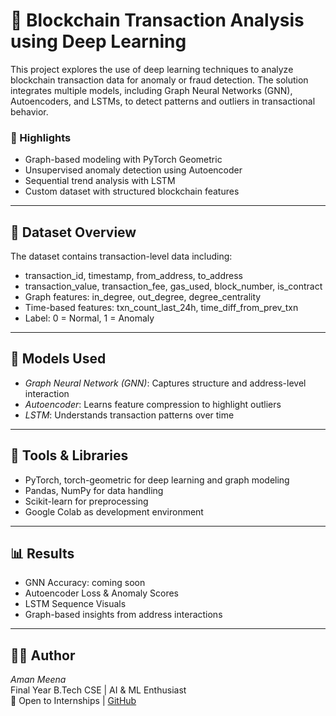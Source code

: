 # 🔗 Blockchain Transaction Analysis using Deep Learning

This project explores the use of deep learning techniques to analyze blockchain transaction data for anomaly or fraud detection. The solution integrates multiple models, including Graph Neural Networks (GNN), Autoencoders, and LSTMs, to detect patterns and outliers in transactional behavior.

### 🚀 Highlights
- Graph-based modeling with PyTorch Geometric
- Unsupervised anomaly detection using Autoencoder
- Sequential trend analysis with LSTM
- Custom dataset with structured blockchain features

---

## 📁 Dataset Overview

The dataset contains transaction-level data including:

- transaction_id, timestamp, from_address, to_address
- transaction_value, transaction_fee, gas_used, block_number, is_contract
- Graph features: in_degree, out_degree, degree_centrality
- Time-based features: txn_count_last_24h, time_diff_from_prev_txn
- Label: 0 = Normal, 1 = Anomaly

---

## 🧠 Models Used

- *Graph Neural Network (GNN)*: Captures structure and address-level interaction
- *Autoencoder*: Learns feature compression to highlight outliers
- *LSTM*: Understands transaction patterns over time

---

## 🔧 Tools & Libraries

- PyTorch, torch-geometric for deep learning and graph modeling
- Pandas, NumPy for data handling
- Scikit-learn for preprocessing
- Google Colab as development environment

---

## 📊 Results

- GNN Accuracy: coming soon  
- Autoencoder Loss & Anomaly Scores  
- LSTM Sequence Visuals  
- Graph-based insights from address interactions

---

## 👨‍💻 Author

*Aman Meena*  
Final Year B.Tech CSE | AI & ML Enthusiast  
🔗 Open to Internships | [GitHub](https://github.com/aman200-4)

